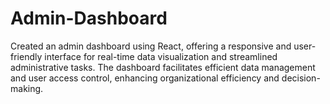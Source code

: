 # Admin-Dashboard
 Created an admin dashboard using React, offering a responsive and user-friendly interface for real-time data visualization and streamlined administrative tasks. The dashboard facilitates efficient data management and user access control, enhancing organizational efficiency and decision-making.
